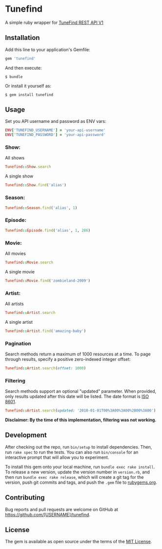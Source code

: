 # Tunefind

A simple ruby wrapper for [TuneFind REST API V1](http://www.tunefind.com/api)

## Installation

Add this line to your application's Gemfile:

```ruby
gem 'tunefind'
```

And then execute:

    $ bundle

Or install it yourself as:

    $ gem install tunefind

## Usage

Set you API username and password as ENV vars:

```ruby
ENV['TUNEFIND_USERNAME'] = 'your-api-username'
ENV['TUNEFIND_PASSWORD'] = 'your-api-password'
```

### Show:

All shows

```ruby
Tunefind::Show.search
```

A single show

```ruby
Tunefind::Show.find('alias')
```

### Season:

```ruby
Tunefind::Season.find('alias', 1)
```

### Episode:

```ruby
Tunefind::Episode.find('alias', 1, 286)
```

### Movie:

All movies

```ruby
Tunefind::Movie.search
```

A single movie

```ruby
Tunefind::Movie.find('zombieland-2009')
```

### Artist:

All artists

```ruby
Tunefind::Artist.search
```

A single artist

```ruby
Tunefind::Artist.find('amazing-baby')
```

### Pagination

Search methods return a maximum of 1000 resources at a time. To page through results, specify a positive zero-indexed integer offset:

```ruby
Tunefind::Artist.search(offset: 1000)
```

### Filtering

Search methods support an optional "updated" parameter. When provided, only results updated after this date will be listed. The date format is [ISO 8601](https://en.wikipedia.org/wiki/ISO_8601).

```ruby
Tunefind::Artist.search(updated: '2010-01-01T00%3A00%3A00%2B00%3A00')
```

**Disclaimer: By the time of this implementation, filtering was not working.**

## Development

After checking out the repo, run `bin/setup` to install dependencies. Then, run `rake spec` to run the tests. You can also run `bin/console` for an interactive prompt that will allow you to experiment.

To install this gem onto your local machine, run `bundle exec rake install`. To release a new version, update the version number in `version.rb`, and then run `bundle exec rake release`, which will create a git tag for the version, push git commits and tags, and push the `.gem` file to [rubygems.org](https://rubygems.org).

## Contributing

Bug reports and pull requests are welcome on GitHub at https://github.com/[USERNAME]/tunefind.


## License

The gem is available as open source under the terms of the [MIT License](http://opensource.org/licenses/MIT).

